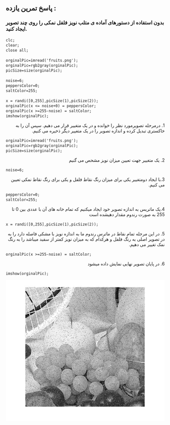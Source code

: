 
## پاسخ تمرین یازده :
### بدون استفاده از دستورهای آماده ی متلب نویز فلفل نمکی را روی چند تصویر ایجاد کنید.

````
clc;
clear;
close all;

orginalPic=imread('fruits.png');  
orginalPic=rgb2gray(orginalPic);
picSize=size(orginalPic); 

noise=6;
peppersColor=0;
saltColor=255;

x = randi([0,255],picSize(1),picSize(2));
orginalPic(x <= noise+0) = peppersColor;  
orginalPic(x >=255-noise) = saltColor;
imshow(orginalPic);
````

<div dir="rtl">
1. درمرحله تصویرمورد نظر را خوانده و در یک متغییر قرار می دهیم. سپس آن را به خاکستری تبدیل کرده و اندازه تصویر را در یک متغییر دیگر ذخیره می کنیم.
</div>

````
orginalPic=imread('fruits.png');  
orginalPic=rgb2gray(orginalPic);
picSize=size(orginalPic); 
````
<div dir="rtl">
2. یک متغییر جهت تعیین میزان نویز مشحص می گنیم
</div>

````
noise=6;
````
<div dir="rtl">
  3.با ایجاد دومتغییر یکی برای میزان رنگ نقاط فلفل و یکی برای رنگ نقاط نمکی تعیین می کنیم.
</div>

````
peppersColor=0;
saltColor=255;
````
<div dir="rtl">
4.یک ماتریس به اندازه تصویر خود ایجاد میکنیم که تمام خانه های آن با عددی بین 0 تا 255  به صورت رندوم مقدار دهیشده است
</div>

````
x = randi([0,255],picSize(1),picSize(2));
````
<div dir="rtl">
5. در این مرجله تمام نقاط در ماترس رندوم ما به اندازه نویز با مشکی فاصله دارد را به در تصویر اصلی به رنگ فلفل و هرکدام که به میزان نویز کمتر از سفید میباشد را به رنگ نمک تغییر می دهیم.
</div>

````orginalPic(x <= noise+0) = peppersColor;  
orginalPic(x >=255-noise) = saltColor;
````
<div dir="rtl">
6. در پایان تصویر نهایی نمایش داده میشود
</div>

````
imshow(orginalPic);
````

![Image of Yaktocat](result.jpg)

